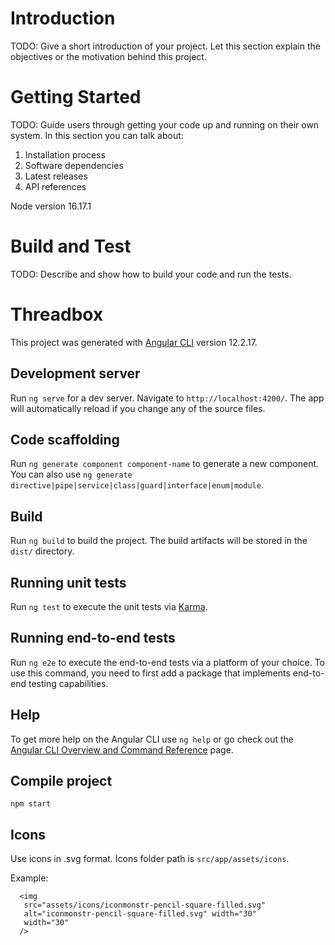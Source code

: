 # Introduction

TODO: Give a short introduction of your project. Let this section explain the objectives or the motivation behind this project.

# Getting Started

TODO: Guide users through getting your code up and running on their own system. In this section you can talk about:

1. Installation process
2. Software dependencies
3. Latest releases
4. API references

Node version 16.17.1

# Build and Test

TODO: Describe and show how to build your code and run the tests.

# Threadbox

This project was generated with [Angular CLI](https://github.com/angular/angular-cli) version 12.2.17.

## Development server

Run `ng serve` for a dev server. Navigate to `http://localhost:4200/`. The app will automatically reload if you change any of the source files.

## Code scaffolding

Run `ng generate component component-name` to generate a new component. You can also use `ng generate directive|pipe|service|class|guard|interface|enum|module`.

## Build

Run `ng build` to build the project. The build artifacts will be stored in the `dist/` directory.

## Running unit tests

Run `ng test` to execute the unit tests via [Karma](https://karma-runner.github.io).

## Running end-to-end tests

Run `ng e2e` to execute the end-to-end tests via a platform of your choice. To use this command, you need to first add a package that implements end-to-end testing capabilities.

## Help

To get more help on the Angular CLI use `ng help` or go check out the [Angular CLI Overview and Command Reference](https://angular.io/cli) page.

## Compile project

`npm start`

## Icons

Use icons in .svg format. Icons folder path is `src/app/assets/icons`.

Example:

```
  <img
   src="assets/icons/iconmonstr-pencil-square-filled.svg"
   alt="iconmonstr-pencil-square-filled.svg" width="30"
   width="30"
  />
```
